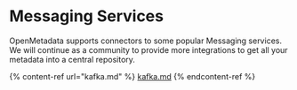 # Messaging Services

OpenMetadata supports connectors to some popular Messaging services. We will continue as a community to provide more integrations to get all your metadata into a central repository.

{% content-ref url="kafka.md" %}
[kafka.md](kafka.md)
{% endcontent-ref %}
